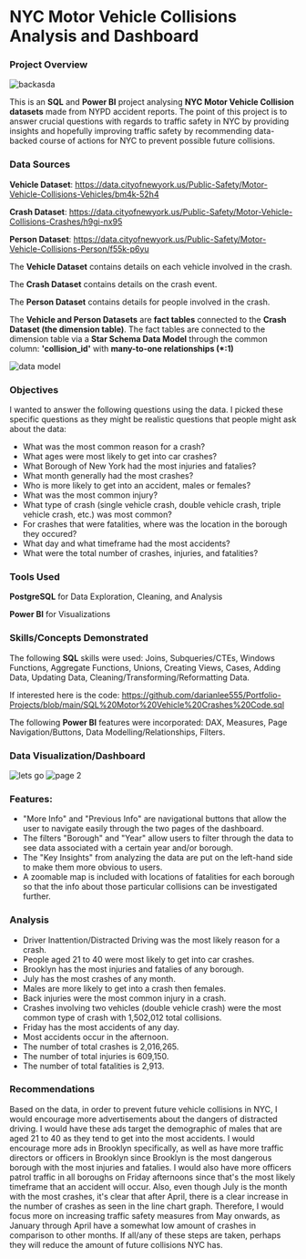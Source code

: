 # NYC Motor Vehicle Collisions Analysis and Dashboard

### Project Overview

![backasda](https://github.com/darianlee555/Portfolio-Projects/assets/145151765/2589553d-bc28-4033-8c40-f5a18bc48db3)

This is an **SQL** and **Power BI** project analysing **NYC Motor Vehicle Collision datasets** made from NYPD accident reports. The point of this project is to answer crucial questions with regards to traffic safety in NYC by providing insights and hopefully improving traffic safety by recommending data-backed course of actions for NYC to prevent possible future collisions.

### Data Sources

**Vehicle Dataset**: https://data.cityofnewyork.us/Public-Safety/Motor-Vehicle-Collisions-Vehicles/bm4k-52h4

**Crash Dataset**: https://data.cityofnewyork.us/Public-Safety/Motor-Vehicle-Collisions-Crashes/h9gi-nx95

**Person Dataset**: https://data.cityofnewyork.us/Public-Safety/Motor-Vehicle-Collisions-Person/f55k-p6yu

The **Vehicle Dataset** contains details on each vehicle involved in the crash.

The **Crash Dataset** contains details on the crash event.

The **Person Dataset** contains details for people involved in the crash.

The **Vehicle and Person Datasets** are **fact tables** connected to the **Crash Dataset (the dimension table)**. The fact tables are connected to the dimension table via a **Star Schema Data Model** through the common column: **'collision_id'** with **many-to-one relationships (*:1)** 

![data model](https://github.com/darianlee555/Portfolio-Projects/assets/145151765/e54e4ea7-c691-4d88-bbd9-52638aa9a712)

### Objectives

I wanted to answer the following questions using the data. I picked these specific questions as they might be realistic questions that people might ask about the data:

* What was the most common reason for a crash?
* What ages were most likely to get into car crashes?
* What Borough of New York had the most injuries and fatalies?
* What month generally had the most crashes?
* Who is more likely to get into an accident, males or females?
* What was the most common injury?
* What type of crash (single vehicle crash, double vehicle crash, triple vehicle crash, etc.) was most common? 
* For crashes that were fatalities, where was the location in the borough they occured?
* What day and what timeframe had the most accidents?
* What were the total number of crashes, injuries, and fatalities?

### Tools Used

**PostgreSQL** for Data Exploration, Cleaning, and Analysis

**Power BI** for Visualizations

### Skills/Concepts Demonstrated

The following **SQL** skills were used: Joins, Subqueries/CTEs, Windows Functions, Aggregate Functions, Unions, Creating Views, Cases, Adding Data, Updating Data, 
Cleaning/Transforming/Reformatting Data.

If interested here is the code: https://github.com/darianlee555/Portfolio-Projects/blob/main/SQL%20Motor%20Vehicle%20Crashes%20Code.sql

The following **Power BI** features were incorporated: DAX, Measures, Page Navigation/Buttons, Data Modelling/Relationships, Filters.

### Data Visualization/Dashboard

![lets go](https://github.com/darianlee555/Portfolio-Projects/assets/145151765/53dd69c0-d5dc-480b-b41c-4376876dfc61)
![page 2](https://github.com/darianlee555/Portfolio-Projects/assets/145151765/1c9e556d-37b1-4a49-8233-0dc92720788d)

### Features:
- "More Info" and "Previous Info" are navigational buttons that allow the user to navigate easily through the two pages of the dashboard.
- The filters "Borough" and "Year" allow users to filter through the data to see data associated with a certain year and/or borough.
- The "Key Insights" from analyzing the data are put on the left-hand side to make them more obvious to users.
- A zoomable map is included with locations of fatalities for each borough so that the info about those particular collisions can be investigated further. 

### Analysis
- Driver Inattention/Distracted Driving was the most likely reason for a crash.
- People aged 21 to 40 were most likely to get into car crashes.
- Brooklyn has the most injuries and fatalies of any borough.
- July has the most crashes of any month.
- Males are more likely to get into a crash then females.
- Back injuries were the most common injury in a crash.
- Crashes involving two vehicles (double vehicle crash) were the most common type of crash with 1,502,012 total collisions.
- Friday has the most accidents of any day.
- Most accidents occur in the afternoon.
- The number of total crashes is 2,016,265.
- The number of total injuries is 609,150.
- The number of total fatalities is 2,913.

### Recommendations
Based on the data, in order to prevent future vehicle collisions in NYC, I would encourage more advertisements about the dangers of distracted driving. I would have these ads target the demographic of males that are aged 21 to 40 as they tend to get into the most accidents. I would encourage more ads in Brooklyn specifically, as well as have more traffic directors or officers in Brooklyn since Brooklyn is the most dangerous borough with the most injuries and fatalies. I would also have more officers patrol traffic in all boroughs on Friday afternoons since that's the most likely timeframe that an accident will occur. Also, even though July is the month with the most crashes, it's clear that after April, there is a clear increase in the number of crashes as seen in the line chart graph. Therefore, I would focus more on increasing traffic safety measures from May onwards, as January through April have a somewhat low amount of crashes in comparison to other months. If all/any of these steps are taken, perhaps they will reduce the amount of future collisions NYC has. 

